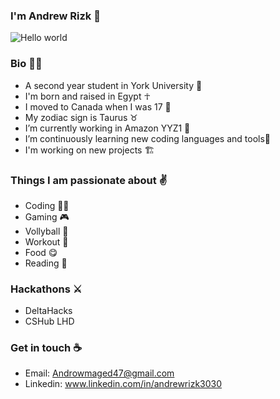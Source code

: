 ### I'm Andrew Rizk 👋                       
![Hello world](https://user-images.githubusercontent.com/97995173/213803886-bdbd604c-5511-4544-b59b-0b4452aa8ad4.png)

### Bio 🙋‍♂️
- A second year student in York University 📖 
- I'm born and raised in Egypt ☥
- I moved to Canada when I was 17 🍁
- My zodiac sign is Taurus ♉ 
- I’m currently working in Amazon YYZ1 🔭  
- I’m continuously learning new coding languages and tools🌱
- I'm working on new projects 🏗

### Things I am passionate about ✌
- Coding 🤷‍♂️
- Gaming 🎮
- Vollyball 🏐
- Workout 💪
- Food 😋
- Reading 📖
### Hackathons ⚔
- DeltaHacks
- CSHub LHD 


### Get in touch ☕
- Email: Androwmaged47@gmail.com
- Linkedin: www.linkedin.com/in/andrewrizk3030



